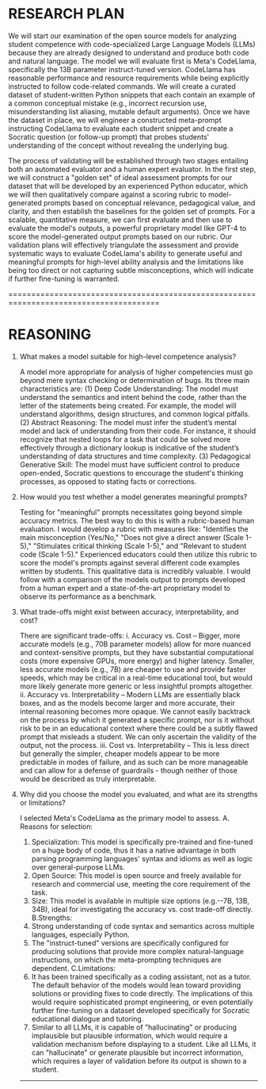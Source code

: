 # RESEARCH PLAN
We will start our examination of the open source models for analyzing student competence with code-specialized Large Language Models (LLMs) because they are already designed to understand and produce both code and natural language. The model we will evaluate first is Meta's CodeLlama, specifically the 13B parameter instruct-tuned version. CodeLlama has reasonable performance and resource requirements while being explicitly instructed to follow code-related commands. We will create a curated dataset of student-written Python snippets that each contain an example of a common conceptual mistake (e.g., incorrect recursion use, misunderstanding list aliasing, mutable default arguments). Once we have the dataset in place, we will engineer a constructed meta-prompt instructing CodeLlama to evaluate each student snippet and create a Socratic question (or follow-up prompt) that probes students' understanding of the concept without revealing the underlying bug.

The process of validating will be established through two stages entailing both an automated evaluator and a human expert evaluator. In the first step, we will construct a "golden set" of ideal assessment prompts for our dataset that will be developed by an experienced Python educator, which we will then qualitatively compare against a scoring rubric to model-generated prompts based on conceptual relevance, pedagogical value, and clarity, and then establish the baselines for the golden set of prompts. For a scalable, quantitative measure, we can first evaluate and then use to evaluate the model's outputs, a powerful proprietary model like GPT-4 to score the model-generated output prompts based on our rubric. Our validation plans will effectively triangulate the assessment and provide systematic ways to evaluate CodeLlama's ability to generate useful and meaningful prompts for high-level ability analysis and the limitations like being too direct or not capturing subtle misconceptions, which will indicate if further fine-tuning is warranted.

=======================================================================================

# REASONING
1. What makes a model suitable for high-level competence analysis?                               

   A model more appropriate for analysis of higher competencies must go beyond mere syntax checking or determination of bugs. Its three main characteristics are: (1) Deep Code Understanding: The model must           understand the semantics and intent behind the code, rather than the letter of the statements being created. For example, the model will understand algorithms, design structures, and common logical pitfalls.      (2) Abstract Reasoning: The model must infer the student’s mental model and lack of understanding from their code. For instance, it should recognize that nested loops for a task that could be solved more          effectively through a dictionary lookup is indicative of the student’s understanding of data structures and time complexity. (3) Pedagogical Generative Skill: The model must have sufficient control to produce     open-ended, Socratic questions to encourage the student's thinking processes, as opposed to stating facts or corrections.
 
2. How would you test whether a model generates meaningful prompts?
    
   Testing for "meaningful" prompts necessitates going beyond simple accuracy metrics. The best way to do this is with a rubric-based human evaluation. I would develop a rubric with measures like: "Identifies the    main misconception (Yes/No," "Does not give a direct answer (Scale 1-5)," "Stimulates critical thinking (Scale 1-5)," and "Relevant to student code (Scale 1-5)." Experienced educators could then utilize this      rubric to score the model's prompts against several different code examples written by students. This qualitative data is incredibly valuable. I would follow with a comparison of the models output to prompts      developed from a human expert and a state-of-the-art proprietary model to observe its performance as a benchmark.
   
3. What trade-offs might exist between accuracy, interpretability, and cost?

   There are significant trade-offs:
   i. Accuracy vs. Cost – Bigger, more accurate models (e.g., 70B parameter models) allow for more nuanced and context-sensitive prompts, but they have substantial computational costs (more expensive GPUs, more         energy) and higher latency. Smaller, less accurate models (e.g., 7B) are cheaper to use and provide faster speeds, which may be critical in a real-time educational tool, but would more likely generate more        generic or less insightful prompts altogether.
  ii. Accuracy vs. Interpretability – Modern LLMs are essentially black boxes, and as the models become larger and more accurate, their internal reasoning becomes more opaque. We cannot easily backtrack on the          process by which it generated a specific prompt, nor is it without risk to be in an educational context where there could be a subtly flawed prompt that misleads a student. We can only ascertain the               validity of the output, not the process.
 iii. Cost vs. Interpretability – This is less direct but generally the simpler, cheaper models appear to be more predictable in modes of failure, and as such can be more manageable and can allow for a defense of       guardrails - though neither of those would be described as truly interpretable.
 
4. Why did you choose the model you evaluated, and what are its strengths or limitations?

   I selected Meta's CodeLlama as the primary model to assess.
   A. Reasons for selection:
      1. Specialization: This model is specifically pre-trained and fine-tuned on a huge body of code, thus it has a native advantage in both parsing programming languages' syntax and idioms as well as logic over           general-purpose LLMs.
      2. Open Source: This model is open source and freely available for research and commercial use, meeting the core requirement of the task.
      3. Size: This model is available in multiple size options (e.g.--7B, 13B, 34B), ideal for investigating the accuracy vs. cost trade-off directly.
   B.Strengths:
      1. Strong understanding of code syntax and semantics across multiple languages, especially Python.
      2. The "instruct-tuned" versions are specifically configured for producing solutions that provide more complex natural-language instructions, on which the meta-prompting techniques are dependent.
   C.Limitations:
      1. It has been trained specifically as a coding assistant, not as a tutor. The default behavior of the models would lean toward providing solutions or providing fixes to code directly. The implications of           this would require sophisticated prompt engineering, or even potentially further fine-tuning on a dataset developed specifically for Socratic educational dialogue and tutoring.
      2. Similar to all LLMs, it is capable of "hallucinating" or producing implausible but plausible information, which would require a validation mechanism before displaying to a student.
         Like all LLMs, it can "hallucinate" or generate plausible but incorrect information, which requires a layer of validation before its output is shown to a student.
   --------------------------------------------------------------------------------------------------------------------------------------------------------------------------
